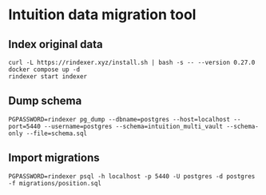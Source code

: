 # Intuition data migration tool

## Index original data

```
curl -L https://rindexer.xyz/install.sh | bash -s -- --version 0.27.0
docker compose up -d
rindexer start indexer
```

## Dump schema

```
PGPASSWORD=rindexer pg_dump --dbname=postgres --host=localhost --port=5440 --username=postgres --schema=intuition_multi_vault --schema-only --file=schema.sql
```

## Import migrations 

```
PGPASSWORD=rindexer psql -h localhost -p 5440 -U postgres -d postgres -f migrations/position.sql
```
```
